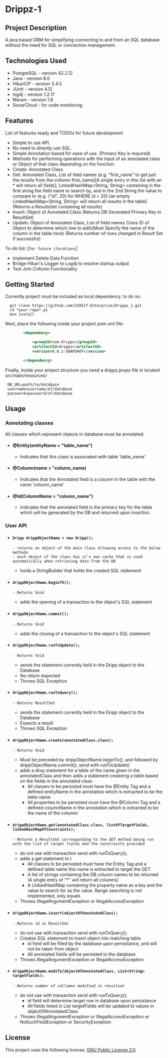 # Drippz-1

## Project Description
 A java based ORM for simplifying connecting to and from an SQL database without the need for SQL or connection management. 

## Technologies Used

* PostgreSQL - version 42.2.12  
* Java - version 8.0  
* HikariCP - version 3.4.5
* JUnit - version 4.12
* log4j - version 1.2.17
* Maven - version 1.8
* SonarCloud - for code monitoring

## Features

List of features ready and TODOs for future development  
* Simple to use API.  
* No need to directly use SQL.
* Simple Annotation based for ease of use. (Primary Key is required)
* Methods for performing operations with the input of an annotated class or Object of that class depending on the function
* Create: Annotated Class
* Get: Annotated Class, List<String> of field names (e.g. "first_name" to get just the results from the collumn first_name)[A single entry in this list with an * will return all fields], LinkedHashMap<String, String> containing in the first string the field name to search by, and in the 2nd String the value to compare to (e.g. ("id", 20) for WHERE id = 20) [an empty LinkedHashMap<String, String> will return all results in the table] (Returns a ResultsSet containing all results)
* Insert: Object of Annotated Class (Returns DB Generated Primary Key in ResultSet)
* Update: Object of Annotated Class, List<String> of field names (Uses ID of Object to determine which row to edit)(Must Specify the name of the column in the table here) (Returns number of rows changed in Result Set if successful)

To-do list: [`for future iterations`]
* Implement Delete Data Function   
* Bridge Hikari's Logger to Log4j to resolve startup output
* Test Join Collumn Functionality
 



## Getting Started  
Currently project must be included as local dependency. to do so:
```shell
  git clone https://github.com/210517-Enterprise/Drippz_1.git
  cd *your-repo*_p1
  mvn install
```
Next, place the following inside your project pom.xml file:
```XML
		<dependency>

			<groupId>com.drippz</groupId>
			<artifactId>drippz</artifactId>
			<version>0.0.1-SNAPSHOT</version>

		</dependency>

```

Finally, inside your project structure you need a drippz.props file in located src/main/resources/
 ``` 
  DB_URL=path/to/database
  username=username/of/database
  password=password/of/database  
  ```
  
## Usage  
  ### Annotating classes  
  All classes which represent objects in database must be annotated.
   - #### @Entity(entityName = "table_name")  
      - Indicates that this class is associated with table 'table_name'  
   - #### @Column(name = "column_name)  
      - Indicates that the Annotated field is a column in the table with the name 'column_name'   
   - #### @Id(ColumnName = "column_name") 
      - Indicates that the annotated field is the primary key for the table which will be generated by the DB and returned upon insertion.


  ### User API  
  
  - #### `Dripp drippObjectName = new Dripp();`  
     	- returns an object of the main class allowing access to the below methods
     	- each object of the class has it's own cache that is used automatically when retrieving data from the DB
	- holds a StringBuilder that holds the created SQL statement
	
  - #### `drippObjectName.beginTX();`  
     	- Returns Void
	- adds the opening of a transaction to the object's SQL statement
	
  - #### `drippObjectName.commit();`  
     	- Returns Void
	- adds the closing of a transaction to the object's SQL statement	
	
  - #### `drippObjectName.runTxUpdate();`  
     	- Returns Void
	- sends the statement currently held in the Dripp object to the Database
	- No return expected
	- Throws SQL Exception

  - #### `drippObjectName.runTxQuery();`
     	- Returns ResultSet
	- sends the statement currently held in the Dripp object to the Database
	- Expects a result
	- Throws SQL Exception
	
  - #### `drippObjectName.create(annotatedClass.class);`  
     	- Returns Void
	- Must be preceded by drippObjectName.beginTx(); and followed by drippObjectName.commit(); send with runTxUpdate()
	- adds a drop statement for a table of the name given in the annotatedClass and then adds a statement createing a table based on the fields in the annotated class
     	- All classes to be persisted must have the @Entity Tag and a defined entityName in the annotation which is extracted to be the table name
     	- All properties to be persisted must have the @Column Tag and a defined columnName in the annotation which is extracted to be the name of the columm	
 
  - #### `drippObjectName.get(annotatedClass.class, listOfTargetFields, linkedHashMapOfConstraints);`  
     	- Returns a ResultSet corresponding to the GET method being run with the list of target fields and the constraints provided
	- do not use with transaction send with runTxQuery();
	- adds a get statement to t
     	- All classes to be persisted must have the Entity Tag and a defined table name this name is extracted to target the GET
     	- A list of strings containing the DB column names to be returned (A single entry of "*" will return all columns)
     	- A LinkedHashMap containing the property name as a key and the value to search for as the value. Range searching is not implemented, only equals
	- Throws IllegalArgumentException or IllegalAccessException
	
  - #### `drippObjectName.insert(objectOfAnnotatedClass);`  
     	- Returns id in ResultSet
	- do not use with transaction send with runTxQuery();
	- Creates SQL statement to insert object into matching table
     	- id field will be filled by the database upon persistance, and will not be taken from object
     	- All annotated fields will be persisted to the database
	- Throws IllegalArgumentException or IllegalAccessException
	
  - #### `drippObjectName.modify(objectOfAnnotatedClass, List<String> targetFields);`  
     	- Returns number of collumns modified in resultset
	- do not use with transaction send with runTxQuery();
     	- id field will determine target row in database upon persistance
     	- All fields listed in List<String> targetFields will be updated to values in objectOfAnnotatedClass
	- Throws IllegalArgumentException or IllegalAccessException or NoSuchFieldException or SecurityException


     



## License

This project uses the following license: [GNU Public License 3.0](https://www.gnu.org/licenses/gpl-3.0.en.html).
